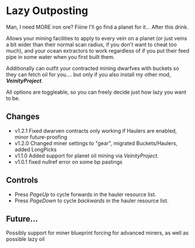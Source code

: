 # Lazy Outposting
Man, I need MORE iron ore? Fiiine I'll go find a planet for it... After this drink.

Allows your mining facilities to apply to every vein on a planet (or just veins a bit wider than their normal scan radius, if you don't want to cheat too much), and your ocean extractors to work regardless of if you put their feed pipe in some water when you first built them.

Additionally can outfit your contracted mining dwarfves with buckets so they can fetch oil for you.... but only if you also install my other mod, ***VeinityProject***.

All options are toggleable, so you can freely decide just how lazy you want to be.

## Changes

- v1.2.1 Fixed dwarven contracts only working if Haulers are enabled, minor future-proofing
- v1.2.0 Changed miner settings to "gear", migrated Buckets/Haulers, added LongPicks
- v1.1.0 Added support for planet oil mining via *VeinityProject*.
- v1.0.1 fixed nullref error on some bp pastings

## Controls
- Press *PageUp* to cycle forwards in the hauler resource list.
- Press *PageDown* to cycle *backwards* in the hauler resource list.

## Future...
Possibly support for miner blueprint forcing for advanced miners, as well as possible lazy oil 